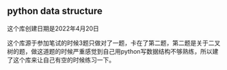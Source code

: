 ## python data structure

这个库创建日期是2022年4月20日

这个库源于参加笔试的时候3题只做对了一题，卡在了第二题，第二题是关于二叉树的题，做这道题的时候严重感觉到自己用python写数据结构不够熟练，所以建了这个库来让自己有空的时候练习一下。


